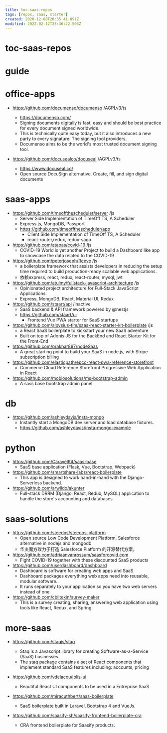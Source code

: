 ```yaml
---
title: toc-saas-repos
tags: [repos, saas, starter]
created: 2020-12-08T20:35:41.091Z
modified: 2022-02-12T23:36:22.503Z
---
```


# toc-saas-repos

# guide

# office-apps
- https://github.com/documenso/documenso /AGPLv3/ts
  - https://documenso.com/
  - Signing documents digitally is fast, easy and should be best practice for every document signed worldwide. 
  - This is technically quite easy today, but it also introduces a new party to every signature: The signing tool providers. 
  - Documenso aims to be the world's most trusted document signing tool. 

- https://github.com/docusealco/docuseal /AGPLv3/ts
  - https://www.docuseal.co/
  - Open source DocuSign alternative. Create, fill, and sign digital documents
# saas-apps
- https://github.com/timeoffthescheduler/server /js
  - Server Side Implementation of TimeOff TS, A Scheduler
  - Express.js, MongoDB, Passport
  - https://github.com/timeoffthescheduler/app
    - Client Side Implementation of TimeOff TS, A Scheduler
    - react-router,redux, redux-saga
- https://github.com/atapas/covid-19 /js
  - COVID-19 World is yet another Project to build a Dashboard like app to showcase the data related to the COVID-19
- https://github.com/peterjoseph/Reeve /js
  - a boilerplate framework that assists developers in reducing the setup time required to build production-ready scalable web applications.
  - 依赖express, react, redux, react-router, mysql, jwt
- https://github.com/atulmy/fullstack-javascript-architecture /js
  - Opinionated project architecture for Full-Stack JavaScript Applications.
  - Express, MongoDB, React, Material UI, Redux
- https://github.com/staart/api /inactive
  - SaaS backend & API framework powered by @nestjs
  - https://github.com/staart/ui
    - Frontend Vue PWA starter for SaaS startups
- https://github.com/aloysius-tim/saas-react-starter-kit-boilerplate  /js
  - a React SaaS boilerplate to kickstart your new SaaS adventure
  - Built on top of Adonis JS for the BackEnd and React Starter Kit for the Front-End
- https://github.com/prakhar897/nodeSaas
  - A great starting point to build your SaaS in node.js, with Stripe subscription billing  
- https://github.com/elasticpath/epcc-react-pwa-reference-storefront
  - Commerce Cloud Reference Storefront Progressive Web Application in React
- https://github.com/mobiosolutions/ms-bootstrap-admin
  - A sass base bootstrap admin panel.
# db
- https://github.com/ashleydavis/insta-mongo
  - Instantly start a MongoDB dev server and load database fixtures.
  - https://github.com/ashleydavis/insta-mongo-example
# python
- https://github.com/CaravelKit/saas-base
  - SaaS base application (Flask, Vue, Bootstrap, Webpack)
- https://github.com/smartshare-labs/react-boilerplate
  - This app is designed to work hand-in-hand with the Django-Serverless backend.
- https://github.com/arwildo/akunter
  - Full-stack DRRM (Django, React, Redux, MySQL) application to handle the store's accounting and databases
# saas-solutions
- https://github.com/steedos/steedos-platform
  - Open source Low Code Development Platform, Salesforce alternative in nodejs and mongodb
  - 华炎魔方致力于打造 Salesforce Platform 的开源替代方案。
- https://github.com/adriaanvanrossum/saasforcovid.com
  - Fight COVID-19 together with these discounted SaaS products
- https://github.com/userdashboard/dashboard
  - Dashboard is software for creating web apps and SaaS
  - Dashboard packages everything web apps need into reusable, modular software. 
  - It runs separately to your application so you have two web servers instead of one
- https://github.com/cbiltekin/survey-maker
  - This is a survey creating, sharing, answering web application using tools like React, Redux, and Spring.
# more-saas
- https://github.com/staqjs/staq
  - Staq is a Javascript library for creating Software-as-a-Service (SaaS) businesses
  - The staq package contains a set of React components that implement standard SaaS features including: accounts, pricing

- https://github.com/vdelacou/iblis-ui
  - Beautiful React UI components to be used in a Entreprise SaaS
- https://github.com/miracuthbert/saas-boilerplate
  - SaaS boilerplate built in Laravel, Bootstrap 4 and VueJs.
- https://github.com/saasify-sh/saasify-frontend-boilerplate-cra
  - CRA frontend boilerplate for Saasify products.
